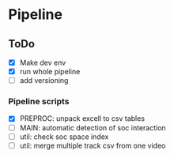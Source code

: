 # Pipeline

## ToDo

- [x] Make dev env
- [x] run whole pipeline
- [ ] add versioning

### Pipeline scripts

- [x] PREPROC: unpack excell to csv tables
- [ ] MAIN: automatic detection of soc interaction
- [ ] util: check soc space index
- [ ] util: merge multiple track csv from one video
